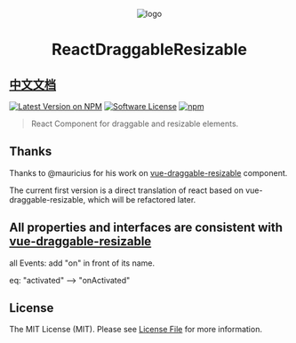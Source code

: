 <p align="center"><img src="https://rawgit.com/mauricius/react-draggable-resizable/v1/docs/resources/logo.png" alt="logo"></p>
<h1 align="center">ReactDraggableResizable</h1>

## [中文文档](https://github.com/haoza/react-draggable-resizable/blob/main/README-zh.md)

[![Latest Version on NPM](https://img.shields.io/npm/v/react-draggable-resizable.svg?style=flat-square)](https://npmjs.com/package/react-draggable-resizable)
[![Software License](https://img.shields.io/badge/license-MIT-brightgreen.svg?style=flat-square)](LICENSE.md)
[![npm](https://img.shields.io/npm/dt/react-draggable-resizable.svg?style=flat-square)](https://www.npmjs.com/package/react-draggable-resizable)

> React Component for draggable and resizable elements.
## Thanks

Thanks to @mauricius for his work on [vue-draggable-resizable](https://github.com/mauricius/vue-draggable-resizable) component.

The current first version is a direct translation of react based on vue-draggable-resizable, which will be refactored later.

## All properties and interfaces are consistent with [vue-draggable-resizable](https://github.com/mauricius/vue-draggable-resizable)

all Events: add "on" in front of its name.

eq: "activated"  --> "onActivated"

## License

The MIT License (MIT). Please see [License File](LICENSE) for more information.

